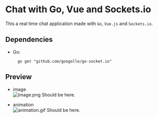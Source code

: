 # Chat with Go, Vue and Sockets.io

This a real time chat application made with `Go`, `Vue.js` and `Sockets.io`.

## Dependencies

- Go:

        go get "github.com/googolle/go-socket.io"

## Preview

- image <br>
  ![image.png](images/image.png) Should be here.

- animation <br>
  ![animation.gif](images/animation.gif) Should be here.